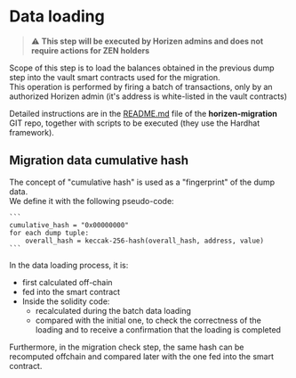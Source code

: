 # Data loading

> :warning: **This step will be executed by Horizen admins and does not require actions for ZEN holders** 

Scope of this step is to load the balances obtained in the previous dump step into the vault smart contracts used for the migration.<br/>
This operation is performed by firing a batch of transactions, only by an authorized Horizen admin (it's address is white-listed in the vault contracts)<br/>

Detailed instructions are in the [README.md](https://github.com/HorizenOfficial/horizen-migration/blob/st/HZN-2253/erc20-migration/README.md) file of the **horizen-migration** GIT repo, together with scripts to be executed (they use the Hardhat framework).

## Migration data cumulative hash

The concept of "cumulative hash" is used as a "fingerprint" of the dump data.<br/>
We define it with the following pseudo-code:

    ```
    cumulative_hash = "0x00000000"
    for each dump tuple:
        overall_hash = keccak-256-hash(overall_hash, address, value)
    ```

In the data loading process, it is:
- first calculated off-chain
- fed into the smart contract
- Inside the solidity code:
    - recalculated during the batch data loading 
    - compared with the initial one, to check the correctness of the loading and to receive a confirmation that the loading is completed

Furthermore, in the migration check step, the same hash can be recomputed offchain and compared later with the one fed into the smart contract.


